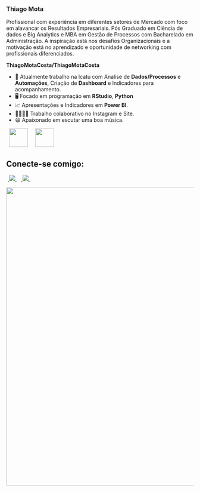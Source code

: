 ### Thiago Mota
Profissional com experiência em diferentes setores de Mercado com foco em alavancar os Resultados Empresariais. Pós Graduado em Ciência de dados e Big Analytics e MBA em Gestão de Processos com Bacharelado em Administração. A inspiração está nos desafios Organizacionais e a motivação está no aprendizado e oportunidade de networking com profissionais diferenciados.

**ThiagoMotaCosta/ThiagoMotaCosta**

- 🔭 Atualmente trabalho na Icatu com Analise de **Dados/Processos** e **Automações**, Criação de **Dashboard** e Indicadores para acompanhamento. 
- 🖥️ Focado em programação em **RStudio**, **Python**
- 📈 Apresentações e Indicadores em **Power BI**.
- 👨‍💻👩‍💻 Trabalho colaborativo no Instagram e Site.
- 😄 Apaixonado em escutar uma boa música.

<div style="display: inline">
  &nbsp;&nbsp;<img width='50' height='50' src="https://cdn.jsdelivr.net/gh/devicons/devicon/icons/python/python-original.svg" />&nbsp;&nbsp;
  &nbsp;&nbsp;<img width='50' height='50' src="https://cdn.jsdelivr.net/gh/devicons/devicon/icons/r/r-original.svg" />&nbsp;&nbsp;&nbsp;
</div> 

## Conecte-se comigo:
&nbsp;<a href="https://br.linkedin.com/in/thiago-l-mota">
  <img src="https://img.shields.io/badge/linkedin-%230077B5.svg?style=for-the-badge&logo=linkedin&logoColor=white">
</a>&nbsp;
&nbsp;<a href="https://www.instagram.com/tmconsultoria20/">
  <img src="https://img.shields.io/badge/Instagram-%23E4405F.svg?style=for-the-badge&logo=Instagram&logoColor=white">
</a>&nbsp;

<p align="left">
<img src="https://github.com/user-attachments/assets/a78a81c1-f5bb-43c7-b03e-c4934586b461" width="800" />
</p>
